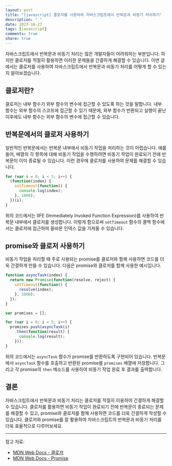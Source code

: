 ```yaml
---
layout: post
title: "[javascript] 클로저를 사용하여 자바스크립트에서 반복문과 비동기 처리하기"
description: " "
date: 2023-10-27
tags: [javascript]
comments: true
share: true
---
```


자바스크립트에서 반복문과 비동기 처리는 많은 개발자들이 어려워하는 부분입니다. 하지만 클로저를 적절히 활용하면 이러한 문제들을 간결하게 해결할 수 있습니다. 이번 글에서는 클로저를 사용하여 자바스크립트에서 반복문과 비동기 처리를 어떻게 할 수 있는지 알아보겠습니다.

## 클로저란?

클로저는 내부 함수가 외부 함수의 변수에 접근할 수 있도록 하는 것을 말합니다. 내부 함수는 외부 함수의 스코프에 접근할 수 있기 때문에, 외부 함수가 반환되고 실행이 끝난 이후에도 내부 함수는 외부 함수의 변수에 접근할 수 있습니다.

## 반복문에서의 클로저 사용하기

일반적인 반복문에서는 반복문 내부에서 비동기 작업을 처리하는 것이 어렵습니다. 예를 들어, 배열의 각 항목에 대해 비동기 작업을 수행하려면 비동기 작업이 완료되기 전에 반복문이 이미 종료될 수 있습니다. 이런 경우에 클로저를 사용하여 문제를 해결할 수 있습니다.

```javascript
for (var i = 0; i < 5; i++) {
  (function(index) {
    setTimeout(function() {
      console.log(index);
    }, 1000);
  })(i);
}
```

위의 코드에서는 IIFE (Immediately Invoked Function Expression)를 사용하여 반복문 내부에서 클로저를 생성합니다. 이렇게 함으로써 `setTimeout` 함수의 콜백 함수에서는 클로저에 접근하여 올바른 인덱스 값을 가져올 수 있습니다.

## promise와 클로저 사용하기

비동기 작업을 처리할 때 주로 사용되는 promise를 클로저와 함께 사용하면 코드를 더욱 간결하게 만들 수 있습니다. 다음은 promise와 클로저를 함께 사용한 예시입니다.

```javascript
function asyncTask(index) {
  return new Promise(function(resolve, reject) {
    setTimeout(function() {
      resolve(index);
    }, 1000);
  });
}

var promises = [];

for (var i = 0; i < 5; i++) {
  promises.push(asyncTask(i)
    .then(function(result) {
      console.log(result);
    }));
}
```

위의 코드에서는 `asyncTask` 함수가 promise를 반환하도록 구현되어 있습니다. 반복문에서 `asyncTask` 함수를 호출하고 반환된 promise를 `promises` 배열에 저장합니다. 그리고 각 promise의 `then` 메소드를 사용하여 비동기 작업 완료 후 결과를 출력합니다.

## 결론

자바스크립트에서 반복문과 비동기 처리는 클로저를 적절히 이용하여 간결하게 해결할 수 있습니다. 클로저를 활용하면 비동기 작업이 완료되기 전에 반복문이 종료되는 문제를 해결할 수 있고, promise와 클로저를 함께 사용하면 코드를 더욱 간결하게 작성할 수 있습니다. 클로저와 promise를 잘 활용하여 자바스크립트의 반복문과 비동기 처리를 더욱 효율적으로 다루어보세요.

---

참고 자료:
- [MDN Web Docs - 클로저](https://developer.mozilla.org/ko/docs/Web/JavaScript/Closures)
- [MDN Web Docs - Promise](https://developer.mozilla.org/ko/docs/Web/JavaScript/Reference/Global_Objects/Promise)